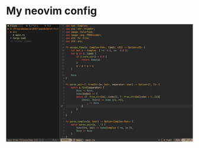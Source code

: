 # My neovim config

![alt text](https://raw.githubusercontent.com/kmtrebacz/nvim-config/main/image.png)
